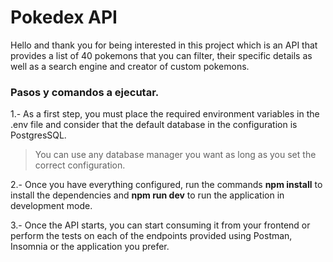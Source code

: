 # Pokedex API

Hello and thank you for being interested in this project which is an API that provides a list of 40 pokemons that you can filter, their specific details as well as a search engine and creator of custom pokemons.

### Pasos y comandos a ejecutar.

1.- As a first step, you must place the required environment variables in the .env file and consider that the default database in the configuration is PostgresSQL.
> You can use any database manager you want as long as you set the correct configuration. 

2.- Once you have everything configured, run the commands **npm install** to install the dependencies and **npm run dev** to run the application in development mode.

3.- Once the API starts, you can start consuming it from your frontend or perform the tests on each of the endpoints provided using Postman, Insomnia or the application you prefer.


